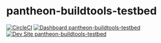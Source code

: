 # pantheon-buildtools-testbed

[![CircleCI](https://circleci.com/gh/alexfornuto/pantheon-buildtools-testbed.svg?style=shield)](https://circleci.com/gh/alexfornuto/pantheon-buildtools-testbed)
[![Dashboard pantheon-buildtools-testbed](https://img.shields.io/badge/dashboard-pantheon_buildtools_testbed-yellow.svg)](https://dashboard.pantheon.io/sites/7b56469d-e1eb-4c89-99aa-bd2c26bf0502#dev/code)
[![Dev Site pantheon-buildtools-testbed](https://img.shields.io/badge/site-pantheon_buildtools_testbed-blue.svg)](http://dev-pantheon-buildtools-testbed.pantheonsite.io/)